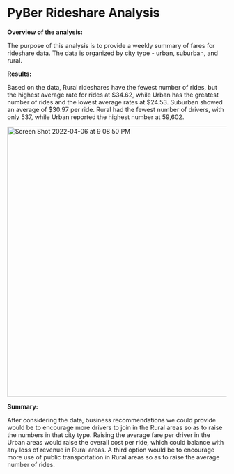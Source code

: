 # PyBer Rideshare Analysis

<b>Overview of the analysis:</b>

The purpose of this analysis is to provide a weekly summary of fares for rideshare data. The data is organized by city type - urban, suburban, and rural.  

<b>Results:</b>

Based on the data, Rural rideshares have the fewest number of rides, but the highest average rate for rides at $34.62, while Urban has the greatest number of rides and the lowest average rates at $24.53.  Suburban showed an average of $30.97 per ride.  Rural had the fewest number of drivers, with only 537, while Urban reported the highest number at 59,602.

<img width="621" alt="Screen Shot 2022-04-06 at 9 08 50 PM" src="https://user-images.githubusercontent.com/100445222/162101229-c705cab0-b45f-4ac2-a581-a7674ee738fb.png">


<b>Summary:</b>

After considering the data, business recommendations we could provide would be to encourage more drivers to join in the Rural areas so as to raise the numbers in that city type.  Raising the average fare per driver in the Urban areas would raise the overall cost per ride, which could balance with any loss of revenue in Rural areas.  A third option would be to encourage more use of public transportation in Rural areas so as to raise the average number of rides.
